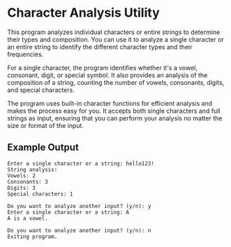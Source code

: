 # Character Analysis Utility

This program analyzes individual characters or entire strings to determine their types and composition. You can use it to analyze a single character or an entire string to identify the different character types and their frequencies.

For a single character, the program identifies whether it's a vowel, consonant, digit, or special symbol. It also provides an analysis of the composition of a string, counting the number of vowels, consonants, digits, and special characters.

The program uses built-in character functions for efficient analysis and makes the process easy for you. It accepts both single characters and full strings as input, ensuring that you can perform your analysis no matter the size or format of the input.

## Example Output
```
Enter a single character or a string: hello123!
String analysis:
Vowels: 2
Consonants: 3
Digits: 3
Special characters: 1

Do you want to analyze another input? (y/n): y
Enter a single character or a string: A
A is a vowel.

Do you want to analyze another input? (y/n): n
Exiting program.

```
